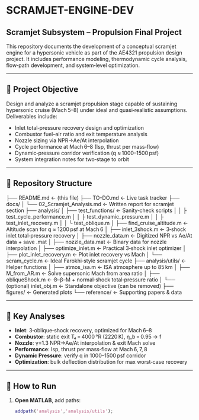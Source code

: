 # SCRAMJET-ENGINE-DEV  
## Scramjet Subsystem – Propulsion Final Project

This repository documents the development of a conceptual scramjet engine for a hypersonic vehicle as part of the AE4321 propulsion design project. It includes performance modeling, thermodynamic cycle analysis, flow‐path development, and system‐level optimization.

---

## 🚀 Project Objective

Design and analyze a scramjet propulsion stage capable of sustaining hypersonic cruise (Mach 5–8) under ideal and quasi‐realistic assumptions. Deliverables include:

- Inlet total‐pressure recovery design and optimization  
- Combustor fuel–air ratio and exit temperature analysis  
- Nozzle sizing via NPR→Ae/At interpolation  
- Cycle performance at Mach 6–8 (Isp, thrust per mass‐flow)  
- Dynamic‐pressure corridor verification (q ≈ 1000–1500 psf)  
- System integration notes for two‑stage to orbit

---

## 📁 Repository Structure

├── README.md ← (this file)
├── TO-DO.md ← Live task tracker
├── docs/
│ └── 02_Scramjet_Analysis.md ← Written report for scramjet section
├── analysis/
│ ├── test_functions/ ← Sanity‐check scripts
│ │ ├ test_cycle_performance.m
│ │ ├ test_dynamic_pressure.m
│ │ ├ test_inlet_recovery.m
│ │ └ test_oblique.m
│ ├── find_cruise_altitude.m ← Altitude scan for q ≈ 1200 psf at Mach 6
│ ├── inlet_3shock.m ← 3‑shock inlet total‐pressure recovery
│ ├── nozzle_data.m ← Digitized NPR vs Ae/At data + save .mat
│ ├── nozzle_data.mat ← Binary data for nozzle interpolation
│ ├── optimize_inlet.m ← Practical 3‑shock inlet optimizer
│ ├── plot_inlet_recovery.m ← Plot inlet recovery vs Mach
│ └── scram_cycle.m ← Ideal Farokhi‐style scramjet cycle
├── analysis/utils/ ← Helper functions
│ ├── atmos_isa.m ← ISA atmosphere up to 85 km
│ ├── M_from_AR.m ← Solve supersonic Mach from area ratio
│ ├── obliqueShock.m ← Θ–β–M + normal‑shock total‐pressure ratio
│ └── (optional) inlet_obj.m ← Standalone objective (can be removed)
├── figures/ ← Generated plots
└── reference/ ← Supporting papers & data

---

## 🧪 Key Analyses

- **Inlet**: 3‑oblique‑shock recovery, optimized for Mach 6–8  
- **Combustor**: static exit T₄ = 4000 °R (2220 K), η_b = 0.95 → f  
- **Nozzle**: γ=1.3 NPR→Ae/At interpolation & exit Mach solve  
- **Performance**: Isp, thrust per mass‐flow at Mach 6, 7, 8  
- **Dynamic Pressure**: verify q in 1000–1500 psf corridor  
- **Optimization**: bulk deflection distribution for max worst‑case recovery  

---

## 🔧 How to Run

1. **Open MATLAB**, add paths:
   ```matlab
   addpath('analysis','analysis/utils');
